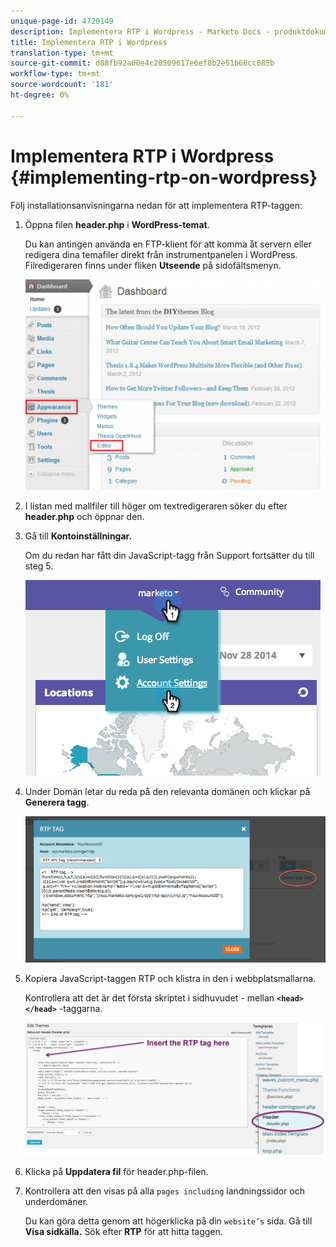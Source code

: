 ```yaml
---
unique-page-id: 4720149
description: Implementera RTP i Wordpress - Marketo Docs - produktdokumentation
title: Implementera RTP i Wordpress
translation-type: tm+mt
source-git-commit: d88fb92a00e4c20509617e6ef8b2e51b66cc085b
workflow-type: tm+mt
source-wordcount: '181'
ht-degree: 0%

---
```



# Implementera RTP i Wordpress {#implementing-rtp-on-wordpress}

Följ installationsanvisningarna nedan för att implementera RTP-taggen:

1. Öppna filen **header.php** i **WordPress-temat**.

   Du kan antingen använda en FTP-klient för att komma åt servern eller redigera dina temafiler direkt från instrumentpanelen i WordPress. Filredigeraren finns under fliken **Utseende** på sidofältsmenyn.

   ![](assets/image2014-11-30-15-3a35-3a30.png)

1. I listan med mallfiler till höger om textredigeraren söker du efter **header.php** och öppnar den.
1. Gå till **Kontoinställningar.**

   Om du redan har fått din JavaScript-tagg från Support fortsätter du till steg 5.

   ![](assets/image2014-11-30-15-3a19-3a21-1.png)

1. Under Domän letar du reda på den relevanta domänen och klickar på **Generera tagg**.

   ![](assets/image2014-11-30-15-3a20-3a17-1.png)

1. Kopiera JavaScript-taggen RTP och klistra in den i webbplatsmallarna.

   Kontrollera att det är det första skriptet i sidhuvudet - mellan **`<head> </head>`** -taggarna.

   ![](assets/image2014-11-30-15-3a36-3a31.png)

1. Klicka på **Uppdatera fil** för header.php-filen.
1. Kontrollera att den visas på alla `pages including` landningssidor och underdomäner.

   Du kan göra detta genom att högerklicka på din `website’s` sida. Gå till **Visa sidkälla.** Sök efter **RTP** för att hitta taggen.
